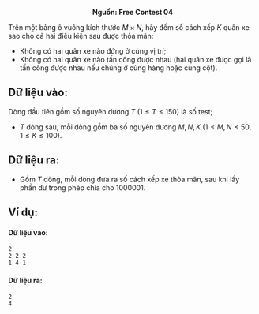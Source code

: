 **<center>Nguồn:  Free Contest 04</center>**

Trên một bảng ô vuông kích thước $M × N$, hãy đếm số cách xếp $K$ quân xe sao cho cả hai điều kiện sau được thỏa mãn:
- Không có hai quân xe nào đứng ở cùng vị trí;
- Không có hai quân xe nào tấn công được nhau (hai quân xe được gọi là tấn công được nhau nếu chúng ở cùng hàng hoặc cùng cột).

## Dữ liệu vào:
Dòng đầu tiên gồm số nguyên dương $T\ (1 ≤ T ≤ 150)$ là số test;
- $T$ dòng sau, mỗi dòng gồm ba số nguyên dương $M, N, K\ (1 ≤ M,N ≤ 50, 1 ≤ K ≤ 100)$.

## Dữ liệu ra:
- Gồm $T$ dòng, mỗi dòng đưa ra số cách xếp xe thỏa mãn, sau khi lấy phần dư trong phép chia cho $1000001$.

## Ví dụ:
#### Dữ liệu vào:
```
2
2 2 2
1 4 1
```

#### Dữ liệu ra:
```
2
4
```